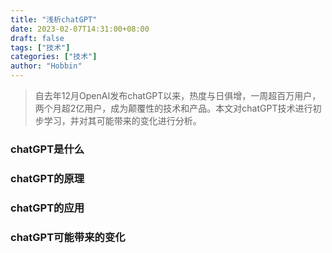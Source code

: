```yaml
---
title: "浅析chatGPT"
date: 2023-02-07T14:31:00+08:00
draft: false
tags: ["技术"]
categories: ["技术"]
author: "Hobbin"
---
```


> 自去年12月OpenAI发布chatGPT以来，热度与日俱增，一周超百万用户，两个月超2亿用户，成为颠覆性的技术和产品。本文对chatGPT技术进行初步学习，并对其可能带来的变化进行分析。

### chatGPT是什么

### chatGPT的原理

### chatGPT的应用

### chatGPT可能带来的变化

